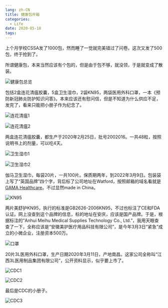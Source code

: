 ```yaml
---
lang: zh-CN
title: 健康包开箱
categories:
  - Life
date: 2020-05-18
tags:
---
```

上个月学校CSSA发了1000包，然而睡了一觉就完美错过了问卷。这次又发了500包，终于抢到了。
<!--more-->

所谓健康包，本来当然应该有个包的，但是由于包不够，就没领，于是就变成了散装。

![健康包总览](https://lh3.googleusercontent.com/6eGLgWbeIXLG0SiskZuM2raHzTdMYhHqhDOIp4sMxJtyPJwdZrrF98kLuVPgEN9q06Zi3sWOZWXJZYvIKJNJPggUaZEAdmMVerlggXdN-wvPTq0VML421vsIPEtJ1CjaeWuAiPh0lNg)

包括2盒连花清瘟胶囊，5盒卫生湿巾，2袋KN95，两袋医用外科口罩，一本《预防新冠​肺炎防护知识问答》。本来应该还有慰问信，但是不知道为什么供应不足，发完了，看来只能把小册子作为纪念了。

![连花清瘟1](https://lh3.googleusercontent.com/wTbTAxiI2CvysZbG5JcDHrbdlWF-P2e1Z_QlwREstH__5vhJ8nQJXBJQBd8uIy6f9FjwyP1hoKLatJo7z5zk0uv-JBfdNI-ZkiUEP4PT_SnS9lqR_H9lRbN633H79XECaGzQvYJdXUk)

![连花清瘟2](https://lh3.googleusercontent.com/I58jEYks6T5jF8StciVB11or1OwPZTsWS7ZSvEml9PfLMagjXe2KbuuPZzU61R9ihGMEhh-xcctgqiyEhnuLsWGc_af8vHvPyhZzWl0ew5rlKReOM0-ndiM36MOgYoHMJExTwMPFxvQ)

两盒连花清瘟胶囊，都生产于2020年2月25日，批号2002016。一共48粒，按照说明书上的剂量，可以吃4天。

![卫生湿巾1](https://lh3.googleusercontent.com/oFfIgqipdOQPFZPCzCPN5eJFlUoq0C-d05Mdt8oY3tmbFmUgKUdqxygOVoZWFlZz9bn2qzBrapaIrmr-nuEvo7nLWYOW4Mv_D5DEhirJX5rboslHrsmcxrB2Wg9jgjGgU91kEcp4GxA)

![卫生湿巾2](https://lh3.googleusercontent.com/kpDJ5zybWmuh3G9-aVnOhwAfzyxy6vxHeSDM9lxXi0koWOl13_MtI51ZVq7j6YfoHBC5xqC14wicWYByO0xSnDCRflHoklC4EfO3ge2JUMpJb02oDD-tGzEnXsiv4h42PDVk9k-kZWY)

伽马卫生湿巾，每袋20片，一共100片。保质期两年，到2022年3月9日。包装袋上写了“英国品牌”四个字，背后标了公司地址在Watford，按照邮箱的域名看就是[GAMA Healthcare](https://gamahealthcare.com/)。不过显然made in China。

![KN95](https://lh3.googleusercontent.com/_jfGE2iJCmKI4GKxijGjH96zZWfpqY39aVmVncYnfsvTLCSwvpVzbh5dXRRTP-Y3wP-S5qSUob0VA6ju-FzHINLjJIYZmnElYG_AC-YkcOe8Wi3Ftl431rnqFTeEghf-hhvwU9IQ76M)

两片美舒护KN95，执行的标准是GB2626-2006KN95，不过也标注了CE和FDA认证。网上没查到这个品牌的信息，标的地址在安庆，应该是国产品牌。于是，根据标注的“Anhui Meihu Medical Supplies Technology Co., Ltd.”，我用天眼查查了一下，全称应该是“安徽美护医疗用品科技有限公司”，是今年3月3日“紧急”成立的小微企业，注册资本500万。

![口罩](https://lh3.googleusercontent.com/st0ZHHJ8DLU2r4SLd6mx_9YWiVX1WHvxD-A7mGe6fDtJBFBPX3kktfUBkcT8jHaRBZG3R8RzrcoD8sInUfqvGvRjMf_-WTaoA55RkKLwMRMyYowAf8XCGlcpE1gGsbVpJi0Qk6Yx1H0)

20片3L医用外科口罩，生产日期2020年3月11日，产地南昌。这家公司全称叫“江西3L医用制品集团有限公司”，公开资料显示，似乎要上市了。

![CDC1](https://lh3.googleusercontent.com/AiKjO1DSDFjClq5aGAZHjRi9jkJWYHNC9vrl3ferM8fKm3Wk8upsQay3TKZPsyRj_ne2fEewi3fZp2m5OP99hYKZJ7hfruA-a9XwVZx0ENViDzm3DP8gXg2_2nSREHJxBB7EGnPuCcU)

![CDC2](https://lh3.googleusercontent.com/z7LZJtQSfrKMTlLHy7Wtp4wEeTwTnHfArcu2sglSeGOc86ODzDGOxM1pOVGNtbWsYZ-jfTo6rszSN_g-7dPX9zBrSBjQsL_tXXwFUImqzODQVr3rFmwQEihjio2P7Lj3XH9dLS4ZDzQ)

最后是CDC的小册子。

![CDC3](https://lh3.googleusercontent.com/oQzinBsbRjrlVKwZHnFCctChRMwXJC57vbIkrhHfmWVpD67GvgHYqOzPqEV0P7ES8XwUevwC1uwdkCJSC0QoXKWRe5YZLSRjI8b78HaYPBlVmfUStkP13-xT2TbWotVDikakAaooriE)
